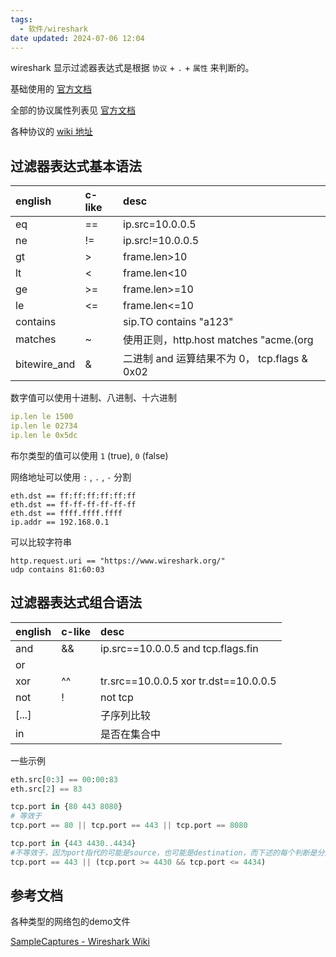 ```yaml
---
tags:
  - 软件/wireshark
date updated: 2024-07-06 12:04
---
```


wireshark 显示过滤器表达式是根据 `协议` + `.` + `属性` 来判断的。

基础使用的 [官方文档](https://wiki.wireshark.org/DisplayFilters)

全部的协议属性列表见 [官方文档](https://www.wireshark.org/docs/dfref/)

各种协议的 [wiki 地址](https://wiki.wireshark.org/ProtocolReference)

## 过滤器表达式基本语法

| english      | c-like | desc                                    |
| :----------- | :----- | :-------------------------------------- |
| eq           | ==     | ip.src=10.0.0.5                         |
| ne           | !=     | ip.src!=10.0.0.5                        |
| gt           | >      | frame.len>10                            |
| lt           | <      | frame.len<10                            |
| ge           | >=     | frame.len>=10                           |
| le           | <=     | frame.len<=10                           |
| contains     |        | sip.TO contains "a123"                  |
| matches      | ~      | 使用正则，http.host matches "acme.(org|com)" |
| bitewire_and | &      | 二进制 and 运算结果不为 0， tcp.flags & 0x02      |

数字值可以使用十进制、八进制、十六进制

```yaml
ip.len le 1500
ip.len le 02734
ip.len le 0x5dc
```

布尔类型的值可以使用 `1` (true), `0` (false)

网络地址可以使用 `:` , `.` , `-` 分割

```properties
eth.dst == ff:ff:ff:ff:ff:ff
eth.dst == ff-ff-ff-ff-ff-ff
eth.dst == ffff.ffff.ffff
ip.addr == 192.168.0.1
```

可以比较字符串

```properties
http.request.uri == "https://www.wireshark.org/"
udp contains 81:60:03
```

## 过滤器表达式组合语法

| english | c-like | desc                                  |
| :------ | :----- | :------------------------------------ |
| and     | &&     | ip.src==10.0.0.5 and tcp.flags.fin    |
| or      | ||     | ip.src==10.0.0.5 or ip.src=10.0.0.6   |
| xor     | ^^     | tr.src==10.0.0.5 xor tr.dst==10.0.0.5 |
| not     | !      | not tcp                               |
| [...]   |        | 子序列比较                                 |
| in      |        | 是否在集合中                                |

一些示例

```python
eth.src[0:3] == 00:00:83
eth.src[2] == 83

tcp.port in {80 443 8080}
# 等效于
tcp.port == 80 || tcp.port == 443 || tcp.port == 8080

tcp.port in {443 4430..4434}
#不等效于，因为port指代的可能是source，也可能是destination，而下述的每个判断是分别进行的
tcp.port == 443 || (tcp.port >= 4430 && tcp.port <= 4434)
```

## 参考文档

各种类型的网络包的demo文件

[SampleCaptures - Wireshark Wiki](https://wiki.wireshark.org/SampleCaptures#sip-and-rtp)
